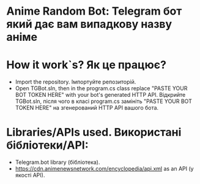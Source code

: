# Anime Random Bot: Telegram бот який дає вам випадкову назву аніме

# How it work`s? Як це працює?
- Import the repository. Імпортуйте репозиторій.
- Open TGBot.sln, then in the program.cs class replace "PASTE YOUR BOT TOKEN HERE" with your bot's generated HTTP API. Відкрийте TGBot.sln, після чого в класі program.cs замініть "PASTE YOUR BOT TOKEN HERE" на згенерований HTTP API вашого бота.

# Libraries/APIs used. Використані бібліотеки/API:
- Telegram.bot library (бібліотека).
- https://cdn.animenewsnetwork.com/encyclopedia/api.xml as an API (у якості API).

